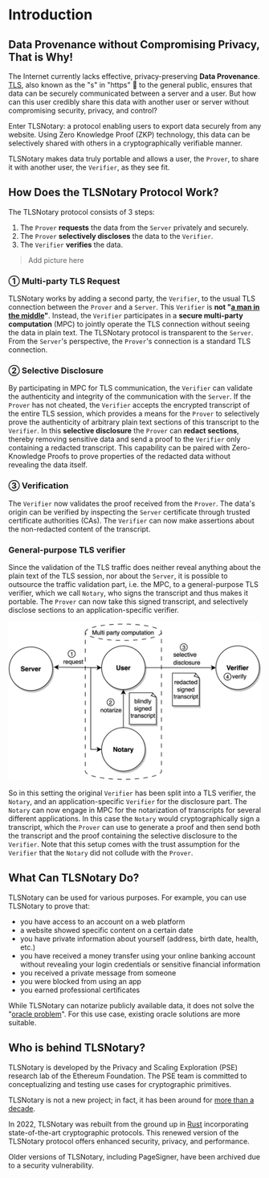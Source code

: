 # Introduction

## Data Provenance without Compromising Privacy, That is Why!

The Internet currently lacks effective, privacy-preserving **Data Provenance**. [TLS](https://en.wikipedia.org/wiki/Transport_Layer_Security), also known as the "s" in "https" 🔐 to the general public, ensures that data can be securely communicated between a server and a user. But how can this user credibly share this data with another user or server without compromising security, privacy, and control?

Enter TLSNotary: a protocol enabling users to export data securely from any website. Using Zero Knowledge Proof (ZKP) technology, this data can be selectively shared with others in a cryptographically verifiable manner.

TLSNotary makes data truly portable and allows a user, the `Prover`, to share it with another user, the `Verifier`, as they see fit.

## How Does the TLSNotary Protocol Work?

The TLSNotary protocol consists of 3 steps:
1. The `Prover` **requests** the data from the `Server` privately and securely.
2. The `Prover` **selectively discloses** the data to the `Verifier`.
3. The `Verifier` **verifies** the data.

> Add picture here

### ① Multi-party TLS Request

TLSNotary works by adding a second party, the `Verifier`, to the usual TLS connection between the `Prover` and a `Server`. This `Verifier` is **not "[a man in the middle](https://en.wikipedia.org/wiki/Man-in-the-middle_attack)"**. Instead, the `Verifier` participates in a **secure multi-party computation** (MPC) to jointly operate the TLS connection without seeing the data in plain text. The TLSNotary protocol is transparent to the `Server`. From the `Server`'s perspective, the `Prover`'s connection is a standard TLS connection.

<!-- - Transport Layer Security (TLS)
    - Encryption: hides data from third parties
    - Authentication: ensures that the parties exchanging information are who they claim to be
    - Integrity: verifies that data has not been forged or tampered with -->
### ② Selective Disclosure
By participating in MPC for TLS communication, the `Verifier` can validate the authenticity and integrity of the communication with the `Server`. If the `Prover` has not cheated, the `Verifier` accepts the encrypted transcript of the entire TLS session, which provides a means for the `Prover` to selectively prove the authenticity of arbitrary plain text sections of this transcript to the `Verifier`. In this **selective disclosure** the `Prover` can **redact sections**, thereby removing sensitive data and send a proof to the `Verifier` only containing a redacted transcript. This capability can be paired with Zero-Knowledge Proofs to prove properties of the redacted data without revealing the data itself.

### ③ Verification

The `Verifier` now validates the proof received from the `Prover`. The data's origin can be verified by inspecting the `Server` certificate through trusted certificate authorities (CAs). The `Verifier` can now make assertions about the non-redacted content of the transcript.

### General-purpose TLS verifier

Since the validation of the TLS traffic does neither reveal anything about the plain text of the TLS session, nor about the `Server`, it is possible to outsource the traffic validation part, i.e. the MPC, to a general-purpose TLS verifier, which we call `Notary`, who signs the transcript and thus makes it portable. The `Prover` can now take this signed transcript, and selectively disclose sections to an application-specific verifier.

![](./png-diagrams/overview3.png)

So in this setting the original `Verifier` has been split into a TLS verifier, the `Notary`, and an application-specific `Verifier` for the disclosure part. The `Notary` can now engage in MPC for the notarization of transcripts for several different applications. In this case the `Notary` would cryptographically sign a transcript, which the `Prover` can use to generate a proof and then send both the transcript and the proof containing the selective disclosure to the `Verifier`. Note that this setup comes with the trust assumption for the `Verifier` that the `Notary` did not collude with the `Prover`.

## What Can TLSNotary Do?

TLSNotary can be used for various purposes. For example, you can use TLSNotary to prove that:
- you have access to an account on a web platform
- a website showed specific content on a certain date
- you have private information about yourself (address, birth date, health, etc.)
- you have received a money transfer using your online banking account without revealing your login credentials or sensitive financial information
- you received a private message from someone
- you were blocked from using an app
- you earned professional certificates

While TLSNotary can notarize publicly available data, it does not solve the "[oracle problem](https://ethereum.org/en/developers/docs/oracles/)". For this use case, existing oracle solutions are more suitable.

## Who is behind TLSNotary?

TLSNotary is developed by the Privacy and Scaling Exploration (PSE) research lab of the Ethereum Foundation. The PSE team is committed to conceptualizing and testing use cases for cryptographic primitives.

TLSNotary is not a new project; in fact, it has been around for [more than a decade](https://bitcointalk.org/index.php?topic=173220.0).

In 2022, TLSNotary was rebuilt from the ground up in [Rust](https://www.rust-lang.org/) incorporating state-of-the-art cryptographic protocols. This renewed version of the TLSNotary protocol offers enhanced security, privacy, and performance.

Older versions of TLSNotary, including PageSigner, have been archived due to a security vulnerability.
